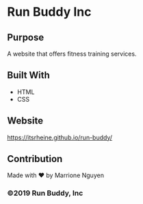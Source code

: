 # Run Buddy Inc

## Purpose
A website that offers fitness training services.

## Built With
* HTML
* CSS

## Website
https://itsrheine.github.io/run-buddy/

## Contribution
Made with ❤️ by Marrione Nguyen 

### ©️2019 Run Buddy, Inc 